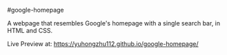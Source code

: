 #google-homepage

A webpage that resembles Google's homepage with a single search bar, in HTML and CSS.

Live Preview at: https://yuhongzhu112.github.io/google-homepage/
